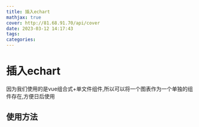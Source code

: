 ```yaml
---
title: 插入echart
mathjax: true
cover: http://81.68.91.70/api/cover
date: 2023-03-12 14:17:43
tags:
categories:
---
```


# 插入echart

因为我们使用的是vue组合式+单文件组件,所以可以将一个图表作为一个单独的组件存在,方便日后使用

## 使用方法





